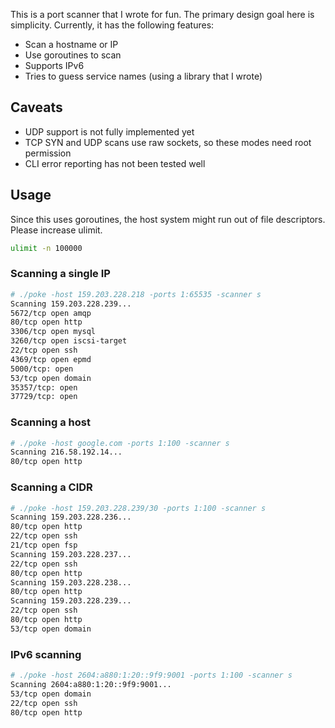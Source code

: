 This is a port scanner that I wrote for fun. The primary design goal here is simplicity. Currently, it has the following features:
* Scan a hostname or IP
* Use goroutines to scan
* Supports IPv6
* Tries to guess service names (using a library that I wrote)

## Caveats ##
* UDP support is not fully implemented yet
* TCP SYN and UDP scans use raw sockets, so these modes need root permission
* CLI error reporting has not been tested well

## Usage ##
Since this uses goroutines, the host system might run out of file descriptors. Please increase ulimit.
```bash
ulimit -n 100000
```
### Scanning a single IP ###
```bash
# ./poke -host 159.203.228.218 -ports 1:65535 -scanner s
Scanning 159.203.228.239...
5672/tcp open amqp
80/tcp open http
3306/tcp open mysql
3260/tcp open iscsi-target
22/tcp open ssh
4369/tcp open epmd
5000/tcp: open
53/tcp open domain
35357/tcp: open
37729/tcp: open
```
### Scanning a host ###
```bash
# ./poke -host google.com -ports 1:100 -scanner s
Scanning 216.58.192.14...
80/tcp open http
```
### Scanning a CIDR ###
```bash
# ./poke -host 159.203.228.239/30 -ports 1:100 -scanner s
Scanning 159.203.228.236...
80/tcp open http
22/tcp open ssh
21/tcp open fsp
Scanning 159.203.228.237...
22/tcp open ssh
80/tcp open http
Scanning 159.203.228.238...
80/tcp open http
Scanning 159.203.228.239...
22/tcp open ssh
80/tcp open http
53/tcp open domain
```
### IPv6 scanning ###
```bash
# ./poke -host 2604:a880:1:20::9f9:9001 -ports 1:100 -scanner s
Scanning 2604:a880:1:20::9f9:9001...
53/tcp open domain
22/tcp open ssh
80/tcp open http
```
